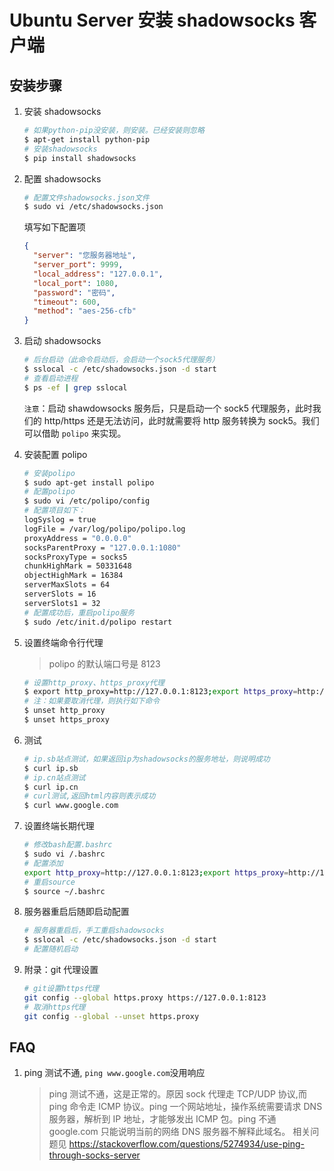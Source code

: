 # Ubuntu Server 安装 shadowsocks 客户端

## 安装步骤

1. 安装 shadowsocks

   ```bash
   # 如果python-pip没安装，则安装。已经安装则忽略
   $ apt-get install python-pip
   # 安装shadowsocks
   $ pip install shadowsocks
   ```

2. 配置 shadowsocks

   ```bash
   # 配置文件shadowsocks.json文件
   $ sudo vi /etc/shadowsocks.json
   ```

   填写如下配置项

   ```json
   {
     "server": "您服务器地址",
     "server_port": 9999,
     "local_address": "127.0.0.1",
     "local_port": 1080,
     "password": "密码",
     "timeout": 600,
     "method": "aes-256-cfb"
   }
   ```

3. 启动 shadowsocks

   ```bash
   # 后台启动（此命令启动后，会启动一个sock5代理服务）
   $ sslocal -c /etc/shadowsocks.json -d start
   # 查看启动进程
   $ ps -ef | grep sslocal
   ```

   `注意`：启动 shawdowsocks 服务后，只是启动一个 sock5 代理服务，此时我们的 http/https 还是无法访问，此时就需要将 http 服务转换为 sock5。我们可以借助 `polipo` 来实现。

4. 安装配置 polipo

   ```bash
   # 安装polipo
   $ sudo apt-get install polipo
   # 配置polipo
   $ sudo vi /etc/polipo/config
   # 配置项目如下：
   logSyslog = true
   logFile = /var/log/polipo/polipo.log
   proxyAddress = "0.0.0.0"
   socksParentProxy = "127.0.0.1:1080"
   socksProxyType = socks5
   chunkHighMark = 50331648
   objectHighMark = 16384
   serverMaxSlots = 64
   serverSlots = 16
   serverSlots1 = 32
   # 配置成功后，重启polipo服务
   $ sudo /etc/init.d/polipo restart
   ```

5. 设置终端命令行代理

   > polipo 的默认端口号是 8123

   ```bash
   # 设置http_proxy、https_proxy代理
   $ export http_proxy=http://127.0.0.1:8123;export https_proxy=http://127.0.0.1:8123;
   # 注：如果要取消代理，则执行如下命令
   $ unset http_proxy
   $ unset https_proxy
   ```

6. 测试

   ```bash
   # ip.sb站点测试，如果返回ip为shadowsocks的服务地址，则说明成功
   $ curl ip.sb
   # ip.cn站点测试
   $ curl ip.cn
   # curl测试,返回html内容则表示成功
   $ curl www.google.com
   ```

7. 设置终端长期代理

   ```bash
   # 修改bash配置.bashrc
   $ sudo vi /.bashrc
   # 配置添加
   export http_proxy=http://127.0.0.1:8123;export https_proxy=http://127.0.0.1:8123;
   # 重启source
   $ source ~/.bashrc
   ```

8. 服务器重启后随即启动配置

   ```bash
   # 服务器重启后，手工重启shadowsocks
   $ sslocal -c /etc/shadowsocks.json -d start
   # 配置随机启动
   ```

9. 附录：git 代理设置

   ```bash
   # git设置https代理
   git config --global https.proxy https://127.0.0.1:8123
   # 取消https代理
   git config --global --unset https.proxy
   ```

## FAQ

1. ping 测试不通, `ping www.google.com`没用响应

   > ping 测试不通，这是正常的。原因 sock 代理走 TCP/UDP 协议,而 ping 命令走 ICMP 协议。ping 一个网站地址，操作系统需要请求 DNS 服务器，解析到 IP 地址，才能够发出 ICMP 包。ping 不通 google.com 只能说明当前的网络 DNS 服务器不解释此域名。
   > 相关问题见
   > https://stackoverflow.com/questions/5274934/use-ping-through-socks-server
